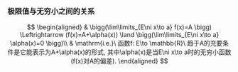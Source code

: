 ### 极限值与无穷小之间的关系
$$
\begin{aligned}
	& \bigg(\lim\limits_{E\ni x\to a} f(x)=A \bigg) \Leftrightarrow (f(x)=A+\alpha(x)) \land \bigg(\lim\limits_{E\ni x\to a} \alpha(x)=0 \bigg)\\
	& \mathrm{i.e.}\ 函数f: E\to \mathbb{R}\ 趋于A的充要条件是它能表示为A+\alpha(x)的形式, 其中\alpha(x)是当E\ni x\to a时的无穷小函数(f(x)对A的偏差).
\end{aligned}
$$
